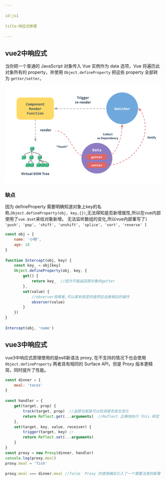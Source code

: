 ```yaml
---

id:js1

title:响应式原理

---
```


## vue2中响应式

当你把一个普通的 JavaScript 对象传入 Vue 实例作为 data 选项，Vue 将遍历此对象所有的 property，并使用 `Object.defineProperty` 把这些 property
全部转为 `getter/setter`。

![img](../../../static/img/js/defineProperty.png)

### 缺点

因为 defineProperty 需要明确知道对象上key的名称,`Object.defineProperty(obj, key,{})`,无法得知是否新增属性,所以在vue内部使用了`vue.$set`来给对象新增。
无法监听数组的变化,所以vue内部重写了`[
'push',
'pop',
'shift',
'unshift',
'splice',
'sort',
'reverse'
]`

```js
const obj = {
    name: '小明',
    age: 18
}

function Intercept(obj, key) {
    const key_ = obj[key]
    Object.defineProperty(obj, key, {
        get() {
            return key_  //因为不能返回原对象的getter 
        },
        set(value) {
            //observer观察者,可以拿到改变的值然后去做相应的操作
            observer(value)
        }
    })
}

Intercept(obj, 'name')

```

## vue3中响应式

vue3中响应式原理使用的是es6新语法 proxy, 在不支持的情况下也会使用 `Object.defineProperty`
两者具有相同的 Surface API，但是 Proxy 版本更精简，同时提升了性能。

```js
const dinner = {
    meal: 'tacos'
}

const handler = {
    get(target, prop) {
        track(target, prop)  //追踪也就是可以检测是否发生变化
        return Reflect.get(...arguments)  //Reflect 正确地执行 this 绑定 target[props]
    },
    set(target, key, value, receiver) {
        trigger(target, key) //
        return Reflect.set(...arguments)
    }
}
const proxy = new Proxy(dinner, handler)
console.log(proxy.meal)
proxy.meal = 'fish'

proxy.meal === dinner.meal //false  Proxy 的使用确实引入了一个需要注意的新警告：在身份比较方面，被代理对象与原始对象不相等

```
